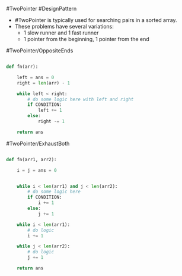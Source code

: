  #TwoPointer #DesignPattern

- #TwoPointer is typically used for searching pairs in a sorted array.
- These problems have several variations:
	- 1 slow runner and 1 fast runner
	- 1 pointer from the beginning, 1 pointer from the end 

 #TwoPointer/OppositeEnds

```python

def fn(arr):

    left = ans = 0
    right = len(arr) - 1

    while left < right:
        # do some logic here with left and right
        if CONDITION:
            left += 1
        else:
            right -= 1

    return ans

```

  #TwoPointer/ExhaustBoth
 

```python

def fn(arr1, arr2):

    i = j = ans = 0


    while i < len(arr1) and j < len(arr2):
        # do some logic here
        if CONDITION:
            i += 1
        else:
            j += 1

    while i < len(arr1):
        # do logic
        i += 1

    while j < len(arr2):
        # do logic
        j += 1

    return ans

```

